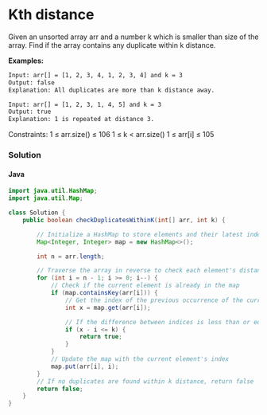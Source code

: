 # Kth distance

Given an unsorted array arr and a number k which is smaller than size of the array. Find if the array contains any duplicate within k distance.

**Examples:**

```bash
Input: arr[] = [1, 2, 3, 4, 1, 2, 3, 4] and k = 3
Output: false
Explanation: All duplicates are more than k distance away.
```

```bash
Input: arr[] = [1, 2, 3, 1, 4, 5] and k = 3
Output: true
Explanation: 1 is repeated at distance 3.
```

Constraints:
1 ≤ arr.size() ≤ 106
1 ≤ k < arr.size()
1 ≤ arr[i] ≤ 105

### Solution

#### Java

```java
import java.util.HashMap;
import java.util.Map;

class Solution {
    public boolean checkDuplicatesWithinK(int[] arr, int k) {

        // Initialize a HashMap to store elements and their latest index
        Map<Integer, Integer> map = new HashMap<>();

        int n = arr.length;

        // Traverse the array in reverse to check each element's distance from its duplicate
        for (int i = n - 1; i >= 0; i--) {
            // Check if the current element is already in the map
            if (map.containsKey(arr[i])) {
                // Get the index of the previous occurrence of the current element
                int x = map.get(arr[i]);

                // If the difference between indices is less than or equal to k, return true
                if (x - i <= k) {
                    return true;
                }
            }
            // Update the map with the current element's index
            map.put(arr[i], i);
        }
        // If no duplicates are found within k distance, return false
        return false;
    }
}
```
